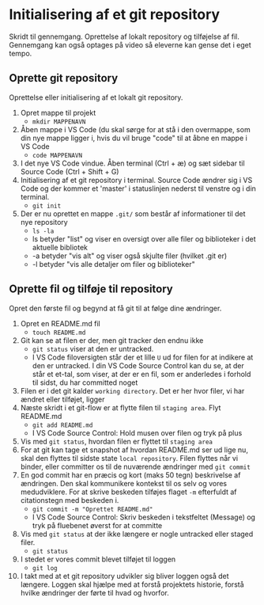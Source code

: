 # Initialisering af et git repository
Skridt til gennemgang. Oprettelse af lokalt repository og tilføjelse af fil. Gennemgang kan også optages på video så eleverne kan gense det i eget tempo.

## Oprette git repository
Oprettelse eller initialisering af et lokalt git repository.

1. Opret mappe til projekt
    * `mkdir MAPPENAVN`
2. Åben mappe i VS Code (du skal sørge for at stå i den overmappe, som din nye mappe ligger i, hvis du vil bruge "code" til at åbne en mappe i VS Code
    * `code MAPPENAVN`
3. I det nye VS Code vindue. Åben terminal (Ctrl + æ) og sæt sidebar til Source Code (Ctrl + Shift + G)
4. Initialisering af et git repository i terminal. Source Code ændrer sig i VS Code og der kommer et 'master' i statuslinjen nederst til venstre og i din terminal.
    * `git init`
5. Der er nu oprettet en mappe `.git/` som består af informationer til det nye repository
    * `ls -la`
    * ls betyder "list" og viser en oversigt over alle filer og biblioteker i det aktuelle bibliotek
    * -a betyder "vis alt" og viser også skjulte filer (hvilket .git er)
    * -l betyder "vis alle detaljer om filer og biblioteker"

## Oprette fil og tilføje til repository
Opret den første fil og begynd at få git til at følge dine ændringer.

1. Opret en README.md fil
    * `touch README.md`
2. Git kan se at filen er der, men git tracker den endnu ikke
    * `git status` viser at den er untracked.
    * I VS Code filoversigten står der et lille `U` ud for filen for at indikere at den er untracked. I din VS Code Source Control kan du se, at der står et et-tal, som viser, at der er en fil, som er anderledes i forhold til sidst, du har committed noget
3. Filen er i det git kalder `working directory`. Det er her hvor filer, vi har ændret eller tilføjet, ligger
4. Næste skridt i et git-flow er at flytte filen til `staging area`. Flyt README.md
    * `git add README.md`
    * I VS Code Source Control: Hold musen over filen og tryk på plus
5. Vis med `git status`, hvordan filen er flyttet til `staging area`
6. For at git kan tage et snapshot af hvordan README.md ser ud lige nu, skal den flyttes til sidste state `local repository`. Filen flyttes når vi binder, eller committer os til de nuværende ændringer med `git commit`
7. En god commit har en præcis og kort (maks 50 tegn) beskrivelse af ændringen. Den skal kommunikere kontekst til os selv og vores medudviklere. For at skrive beskeden tilføjes flaget `-m` efterfuldt af citationstegn med beskeden i.
    * `git commit -m "Oprettet README.md"`
    * I VS Code Source Control: Skriv beskeden i tekstfeltet (Message) og tryk på fluebenet øverst for at committe
8. Vis med `git status` at der ikke længere er nogle untracked eller staged filer.
    * `git status`
9. I stedet er vores commit blevet tilføjet til loggen
    * `git log`
10. I takt med at et git repository udvikler sig bliver loggen også det længere. Loggen skal hjælpe med at forstå projektets historie, forstå hvilke ændringer der førte til hvad og hvorfor. 
